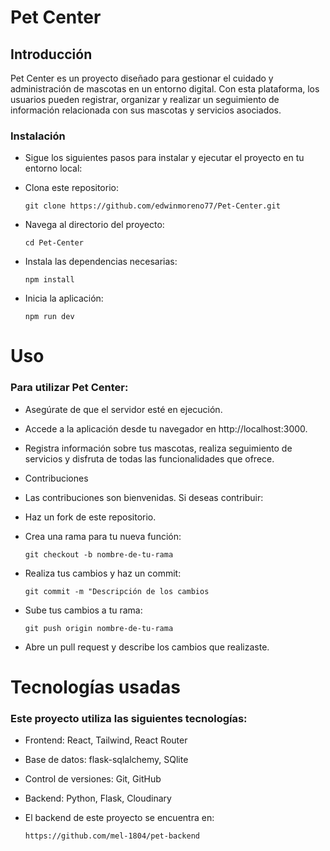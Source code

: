 # Pet Center

## Introducción

 Pet Center es un proyecto diseñado para gestionar el cuidado y administración de mascotas en un entorno digital. Con esta plataforma, los usuarios pueden registrar, organizar y realizar un seguimiento de información relacionada con sus mascotas y servicios asociados.

### Instalación

- Sigue los siguientes pasos para instalar y ejecutar el proyecto en tu entorno local:

- Clona este repositorio:

  ```
  git clone https://github.com/edwinmoreno77/Pet-Center.git
  ```

- Navega al directorio del proyecto:

  ```
  cd Pet-Center
  ```

- Instala las dependencias necesarias:

  ```
  npm install
  ```

- Inicia la aplicación:

  ```
  npm run dev
  ```

# Uso

### Para utilizar Pet Center:

- Asegúrate de que el servidor esté en ejecución.

- Accede a la aplicación desde tu navegador en http://localhost:3000.

- Registra información sobre tus mascotas, realiza seguimiento de servicios y disfruta de todas las funcionalidades que ofrece.

- Contribuciones

- Las contribuciones son bienvenidas. Si deseas contribuir:

- Haz un fork de este repositorio.

- Crea una rama para tu nueva función:

  ```
  git checkout -b nombre-de-tu-rama
  ```

- Realiza tus cambios y haz un commit:

  ```
  git commit -m "Descripción de los cambios
  ```

- Sube tus cambios a tu rama:
  
  ```
  git push origin nombre-de-tu-rama
  ```

- Abre un pull request y describe los cambios que realizaste.

# Tecnologías usadas

### Este proyecto utiliza las siguientes tecnologías:

- Frontend: React, Tailwind, React Router

- Base de datos: flask-sqlalchemy, SQlite

- Control de versiones: Git, GitHub

- Backend: Python, Flask, Cloudinary
- El backend de este proyecto se encuentra en:
   ```
   https://github.com/mel-1804/pet-backend
   ```
